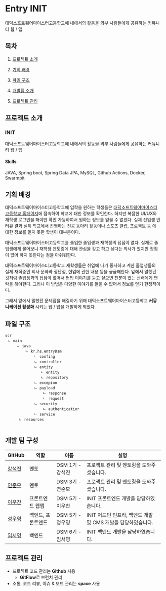 # Entry INIT

대덕소프트웨어마이스터고등학교에 내에서의 활동을 외부 사람들에게 공유하는 커뮤니티 웹 / 앱



## 목차

1. [프로젝트 소개](#프로젝트-소개)

2. [기획 배경](#기획-배경)
3. [파일 구조](파일-구조)
4. [개발팀 소개](개발팀-소개)
5. [프로젝트 관리](프로젝트-관리)





## 프로젝트 소개

### INIT

대덕소프트웨어마이스터고등학교에 내에서의 활동을 외부 사람들에게 공유하는 커뮤니티 웹 / 앱

#### Skills

JAVA, Spring boot, Spring Data JPA, MySQL, Github Actions,  Docker, Swarmpit





## 기획 배경

 대덕소프트웨어마이스터고등학교에 입학을 원하는 학생들은 [대덕소프트웨어마이스터고등학교 홈페이지](https://dsmhs.djsch.kr/)에 접속하여 학교에 대한 정보를 확인한다. 하지만 복잡한 UI/UX와 재학생 로그인을 해야만 확인 가능하여서 원하는 정보를 얻을 수 없었다. 실제 신입생 인터뷰 결과 실제 학교에서 진행하는 전공 동아리 활동이나 스포츠 클럽, 프로젝트 등 에 대한 정보를 알지 못한 학생이 대부분이다.

 대덕소프트웨어마이스터고등학교를 졸업한 졸업생과 재학생의 접점이 없다. 실제로 졸업생에게 물어보니 재학생 멘토링에 대해 관심을 갖고 하고 싶다는 의사가 있지만 접점이 없어 하지 못한다는 점을 아쉬워한다. 

 대덕소프트웨어마이스터고등학교 재학생들은 취업에 나가 종사하고 계신 졸업생들의 실제 재직중인 회사 문화와 장단점, 현업에 관한 내용 등을 궁금해한다. 앞에서 말했던 것처럼 졸업생과의 접점이 없어서 현업 이야기를 듣고 싶으면 친분이 있는 선배에게 연락을 해야한다. 그러나 이 방법은 다양한 이야기를 들을 수 없어서 정보를 얻기 한정적이다.

그래서 앞에서 말했던 문제점을 해결하기 위해 대덕소프트웨어마이스터고등학교 **커뮤니케이션 활성화** 시키는 웹 / 앱을 개발하게 되었다.





## 파일 구조

```
scr
 ㄴ main
	 ㄴ java
		 ㄴ kr.hs.entryDsm
			 ㄴ confing
			 ㄴ controller
			 ㄴ entity
			 	ㄴ entity
			 	ㄴ repository
			 ㄴ excepion
			 ㄴ payload
			 	 ㄴ response
			 	 ㄴ request
			 ㄴ security
			 	 ㄴ authenticatior
			 ㄴ service
	  ㄴ	resources
		
```







## 개발 팀 구성

| GitHub                                         | 역할               | 이름             | 설명                                                         |
| ---------------------------------------------- | ------------------ | ---------------- | ------------------------------------------------------------ |
| [강석진](https://github.com/panleeee)          | 멘토               | DSM 1기 - 강석진 | 프로젝트 관리 및 멘토링을 도와주셨습니다.                    |
| [연준모](https://github.com/engolder)          | 멘토               | DSM 3기 - 연준모 | 프로젝트 관리 및 멘토링을 도와주셨습니다.                    |
| [이우찬](https://github.com/woochanleee)    | 프론트엔드 웹앱    | DSM 5기 - 이우찬 | INIT 프론트엔드 개발을 담당하였습니다.                       |
| [정우영](https://github.com/o-ozogie) | 백엔드, 프론트엔드 | DSM 5기 - 정우영 | INIT 어드민 인프라, 백엔드 개발 및 CMS 개발을 담당하였습니다. |
| [임서영](https://github.com/lliimm318)         | 백엔드             | DSM 6기 - 임서영 | INIT 백엔드 개발을 담당하였습니다.                           |





## 프로젝트 관리

- 프로젝트 코드 관리는 **Github** 사용
  - **GitFlow**로 브런치 관리
- 소통, 코드 리뷰, 이슈 & 보드 관리는 **space** 사용
